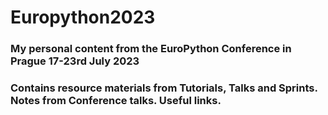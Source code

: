 # Europython2023

### My personal content from the EuroPython Conference in Prague 17-23rd July 2023

### Contains resource materials from Tutorials, Talks and Sprints. Notes from Conference talks. Useful links.

